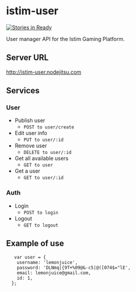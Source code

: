 istim-user
============
[![Stories in Ready](https://badge.waffle.io/istim/istim-user.png?label=ready&title=Ready)](https://waffle.io/istim/istim-user)

User manager API for the Istim Gaming Platform.

## Server URL

http://istim-user.nodejitsu.com
 

## Services
### User
  - Publish user
    - ```POST to user/create```
  - Edit user info
     - ```PUT to user/:id```
  - Remove user
    - ```DELETE to user/:id```
  - Get all available users
    - ```GET to user```
  - Get a user
    - ```GET to user/:id```
 
### Auth
  - Login
    - ```POST to login```
  - Logout
    - ```GET to logout```
  

## Example of use

``` 
   var user = {
    username: 'lemonjuice',
    password: 'DLNmq|{9T+%09@&-c5|@([074$="lE',
    email: lemonjuice@gmail.com,
    id: 1,
  };
``` 
